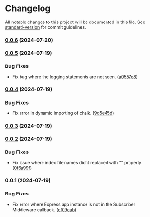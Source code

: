 # Changelog

All notable changes to this project will be documented in this file. See [standard-version](https://github.com/conventional-changelog/standard-version) for commit guidelines.

### [0.0.6](https://github.com/tralsejr/routex/compare/v0.0.5...v0.0.6) (2024-07-20)

### [0.0.5](https://github.com/tralsejr/routex/compare/v0.0.4...v0.0.5) (2024-07-19)


### Bug Fixes

* Fix bug where the logging statements are not seen. ([a0557e8](https://github.com/tralsejr/routex/commit/a0557e89e31d5295ad4c80985e6ce6ee13192b5e))

### [0.0.4](https://github.com/tralsejr/routex/compare/v0.0.3...v0.0.4) (2024-07-19)


### Bug Fixes

* Fix error in dynamic importing of chalk. ([9d5e45d](https://github.com/tralsejr/routex/commit/9d5e45ded3d25e55341e797bc04620e0dba37a6f))

### [0.0.3](https://github.com/tralsejr/routex/compare/v0.0.2...v0.0.3) (2024-07-19)

### [0.0.2](https://github.com/tralsejr/routex/compare/v0.0.1...v0.0.2) (2024-07-19)


### Bug Fixes

* Fix issue where index file names didnt replaced with "" properly ([0f6a99f](https://github.com/tralsejr/routex/commit/0f6a99f541591f42e54b5fba6ca7fe3841ed4398))

### 0.0.1 (2024-07-19)


### Bug Fixes

* Fix error where Express app instance is not in the Subscriber Middleware callback. ([cf09cab](https://github.com/tralsejr/routex/commit/cf09cab397fb793ec54907db3b68b7eeffe0cd89))

